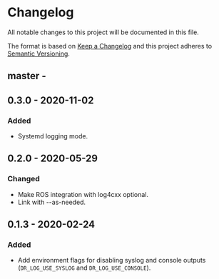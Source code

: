 # Changelog
All notable changes to this project will be documented in this file.

The format is based on [Keep a Changelog](https://keepachangelog.com/en/1.0.0/) and this project adheres to [Semantic Versioning](https://semver.org/spec/v2.0.0.html).

## master -

## 0.3.0 - 2020-11-02
### Added
- Systemd logging mode.

## 0.2.0 - 2020-05-29
### Changed
- Make ROS integration with log4cxx optional.
- Link with --as-needed.

## 0.1.3 - 2020-02-24
### Added
- Add environment flags for disabling syslog and console outputs (`DR_LOG_USE_SYSLOG` and `DR_LOG_USE_CONSOLE`).
